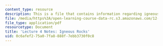 ```yaml
---
content_type: resource
description: This is a file that contains information regarding igneous rocks.
file: /media/https%3A/open-learning-course-data-rc.s3.amazonaws.com/12-001-introduction-to-geology-fall-2013/0c6afef275a07fa8888f7ebb3730f0c8_MIT12_001F13_Lec4Notes.pdf
file_type: application/pdf
resourcetype: Document
title: 'Lecture 4 Notes: Igneous Rocks'
uid: 0c6afef2-75a0-7fa8-888f-7ebb3730f0c8
---
```

